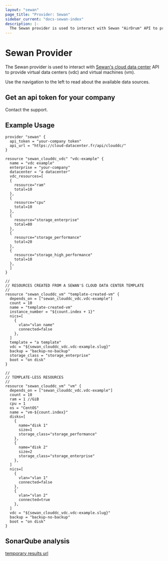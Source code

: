 ```yaml
---
layout: "sewan"
page_title: "Provider: Sewan"
sidebar_current: "docs-sewan-index"
description: |-
  The Sewan provider is used to interact with Sewan "AirDrum" API to provide vdc and vms.
---
```


# Sewan Provider

The Sewan provider is used to interact with [Sewan's cloud data center](https://www.sewan.fr/cloud-data-center/) API to provide virtual data centers (vdc) and virtual machines (vm).

Use the navigation to the left to read about the available data sources.

## Get an api token for your company

Contact the support.

## Example Usage

```hcl
provider "sewan" {
  api_token = "your-company token"
  api_url = "https://cloud-datacenter.fr/api/clouddc/"
}

resource "sewan_clouddc_vdc" "vdc-example" {
  name = "vdc example"
  enterprise = "your-company"
  datacenter = "a datacenter"
  vdc_resources=[
  {
    resource="ram"
    total=10
  },
  {
    resource="cpu"
    total=10
  },
  {
    resource="storage_enterprise"
    total=80
  },
  {
    resource="storage_performance"
    total=20
  },
  {
    resource="storage_high_performance"
    total=10
  },
  ]
}

//
// RESOURCES CREATED FROM A SEWAN'S CLOUD DATA CENTER TEMPLATE
//
resource "sewan_clouddc_vm" "template-created-vm" {
  depends_on = ["sewan_clouddc_vdc.vdc-example"]
  count = 10
  name = "template-created-vm"
  instance_number = "${count.index + 1}"
  nics=[
    {
      vlan="vlan name"
      connected=false
    },
  ]
  template = "a template"
  vdc = "${sewan_clouddc_vdc.vdc-example.slug}"
  backup = "backup-no-backup"
  storage_class = "storage_enterprise"
  boot = "on disk"
}

//
// TEMPLATE-LESS RESOURCES
//
resource "sewan_clouddc_vm" "vm" {
  depends_on = ["sewan_clouddc_vdc.vdc-example"]
  count = 10
  ram = 1 //GiB
  cpu = 1
  os = "CentOS"
  name = "vm-${count.index}"
  disks=[
    {
      name="disk 1"
      size=1
      storage_class="storage_performance"
    },
    {
      name="disk 2"
      size=2
      storage_class="storage_enterprise"
    },
  ]
  nics=[
    {
      vlan="vlan 1"
      connected=false
    },
    {
      vlan="vlan 2"
      connected=true
    },
  ]
  vdc = "${sewan_clouddc_vdc.vdc-example.slug}"
  backup = "backup-no-backup"
  boot = "on disk"
}
```
## SonarQube analysis

[temporary results url](https://sonarcloud.io/organizations/jeanlefou-github/projects?sort=security)
